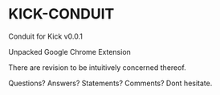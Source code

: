 # KICK-CONDUIT
Conduit for Kick v0.0.1

Unpacked Google Chrome Extension

There are revision to be intuitively concerned thereof.

Questions?
Answers?
Statements?
Comments?
Dont hesitate.
